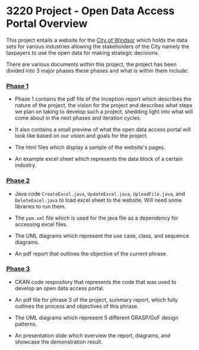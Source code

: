 # 3220 Project - Open Data Access Portal Overview
This project entails a website for the <ins>City of Windsor</ins> which holds the data sets for various industries allowing the stakeholders of the City namely the taxpayers to use the open data for making strategic decisions.  

There are various documents within this project, the project has been divided into 3 major phases these phases and what is within them include:

### <ins>Phase 1</ins>

- Phase 1 contains the pdf file of the Inception report which describes the nature of the project, the vision for the project and describes what steps we plan on taking to develop such a project, shedding light into what will come about in the next phases and iteration cycles.

- It also contains a small preview of what the open data access portal will look like based on our vision and goals for the project.

- The html files which display a sample of the website's pages.

- An example excel sheet which represents the data block of a certain industry. 

### <ins>Phase 2</ins>

- Java code `CreateExcel.java`, `UpdateExcel.java`, `UploadFile.java`, and `DeleteExcel.java` to load excel sheet to the website. Will need some libraries to run them.

- The `pom.xml` file which is used for the java file as a dependency for accessing excel files.

- The UML diagrams which represent the use case, class, and sequence diagrams.

- An pdf report that outlines the objective of the current phrase.

### <ins>Phase 3</ins>

- CKAN code respository that represents the code that was used to develop an open data access portal.

- An pdf file for phrase 3 of the project, summary report, which fully outlines the process and objectives of this phrase.

- The UML diagrams which represent 5 different GRASP/GoF design patterns.

- An presentation slide which overview the report, diagrams, and showcase the demonstration result. 

